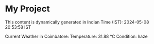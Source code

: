 # My Project

This content is dynamically generated in Indian Time (IST): 2024-05-08 20:53:58 IST


Current Weather in Coimbatore:
Temperature: 31.88 °C
Condition: haze

